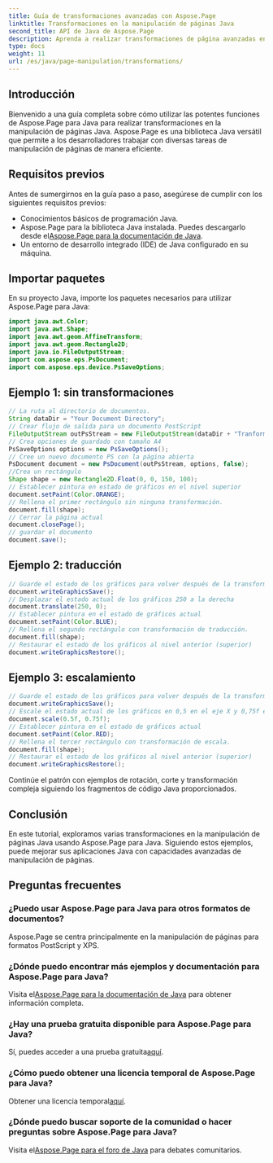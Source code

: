 ```yaml
---
title: Guía de transformaciones avanzadas con Aspose.Page
linktitle: Transformaciones en la manipulación de páginas Java
second_title: API de Java de Aspose.Page
description: Aprenda a realizar transformaciones de página avanzadas en Java utilizando Aspose.Page para Java. Mejore sus aplicaciones Java con potentes capacidades de manipulación.
type: docs
weight: 11
url: /es/java/page-manipulation/transformations/
---
```

## Introducción
Bienvenido a una guía completa sobre cómo utilizar las potentes funciones de Aspose.Page para Java para realizar transformaciones en la manipulación de páginas Java. Aspose.Page es una biblioteca Java versátil que permite a los desarrolladores trabajar con diversas tareas de manipulación de páginas de manera eficiente.
## Requisitos previos
Antes de sumergirnos en la guía paso a paso, asegúrese de cumplir con los siguientes requisitos previos:
- Conocimientos básicos de programación Java.
-  Aspose.Page para la biblioteca Java instalada. Puedes descargarlo desde el[Aspose.Page para la documentación de Java](https://reference.aspose.com/page/java/).
- Un entorno de desarrollo integrado (IDE) de Java configurado en su máquina.
## Importar paquetes
En su proyecto Java, importe los paquetes necesarios para utilizar Aspose.Page para Java:
```java
import java.awt.Color;
import java.awt.Shape;
import java.awt.geom.AffineTransform;
import java.awt.geom.Rectangle2D;
import java.io.FileOutputStream;
import com.aspose.eps.PsDocument;
import com.aspose.eps.device.PsSaveOptions;

```
## Ejemplo 1: sin transformaciones
```java
// La ruta al directorio de documentos.
String dataDir = "Your Document Directory";
// Crear flujo de salida para un documento PostScript
FileOutputStream outPsStream = new FileOutputStream(dataDir + "Tranformations_outPS.ps");
// Crea opciones de guardado con tamaño A4
PsSaveOptions options = new PsSaveOptions();
// Cree un nuevo documento PS con la página abierta
PsDocument document = new PsDocument(outPsStream, options, false);
//Crea un rectángulo
Shape shape = new Rectangle2D.Float(0, 0, 150, 100);
// Establecer pintura en estado de gráficos en el nivel superior
document.setPaint(Color.ORANGE);
// Rellena el primer rectángulo sin ninguna transformación.
document.fill(shape);
// Cerrar la página actual
document.closePage();
// guardar el documento
document.save();
```
## Ejemplo 2: traducción
```java
// Guarde el estado de los gráficos para volver después de la transformación
document.writeGraphicsSave();
// Desplazar el estado actual de los gráficos 250 a la derecha
document.translate(250, 0);
// Establecer pintura en el estado de gráficos actual
document.setPaint(Color.BLUE);
// Rellena el segundo rectángulo con transformación de traducción.
document.fill(shape);
// Restaurar el estado de los gráficos al nivel anterior (superior)
document.writeGraphicsRestore();
```
## Ejemplo 3: escalamiento
```java
// Guarde el estado de los gráficos para volver después de la transformación
document.writeGraphicsSave();
// Escale el estado actual de los gráficos en 0,5 en el eje X y 0,75f en el eje Y
document.scale(0.5f, 0.75f);
// Establecer pintura en el estado de gráficos actual
document.setPaint(Color.RED);
// Rellena el tercer rectángulo con transformación de escala.
document.fill(shape);
// Restaurar el estado de los gráficos al nivel anterior (superior)
document.writeGraphicsRestore();
```
Continúe el patrón con ejemplos de rotación, corte y transformación compleja siguiendo los fragmentos de código Java proporcionados.
## Conclusión
En este tutorial, exploramos varias transformaciones en la manipulación de páginas Java usando Aspose.Page para Java. Siguiendo estos ejemplos, puede mejorar sus aplicaciones Java con capacidades avanzadas de manipulación de páginas.
## Preguntas frecuentes
### ¿Puedo usar Aspose.Page para Java para otros formatos de documentos?
Aspose.Page se centra principalmente en la manipulación de páginas para formatos PostScript y XPS.
### ¿Dónde puedo encontrar más ejemplos y documentación para Aspose.Page para Java?
 Visita el[Aspose.Page para la documentación de Java](https://reference.aspose.com/page/java/) para obtener información completa.
### ¿Hay una prueba gratuita disponible para Aspose.Page para Java?
 Sí, puedes acceder a una prueba gratuita[aquí](https://releases.aspose.com/).
### ¿Cómo puedo obtener una licencia temporal de Aspose.Page para Java?
 Obtener una licencia temporal[aquí](https://purchase.aspose.com/temporary-license/).
### ¿Dónde puedo buscar soporte de la comunidad o hacer preguntas sobre Aspose.Page para Java?
 Visita el[Aspose.Page para el foro de Java](https://forum.aspose.com/c/page/39) para debates comunitarios.